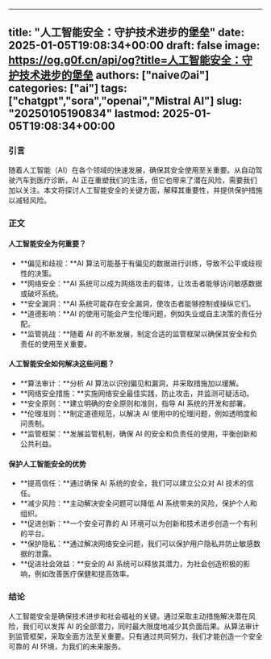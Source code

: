 
---
title: "人工智能安全：守护技术进步的堡垒"
date: 2025-01-05T19:08:34+00:00
draft: false
image: https://og.g0f.cn/api/og?title=人工智能安全：守护技术进步的堡垒
authors: ["naiveのai"]
categories: ["ai"]
tags: ["chatgpt","sora","openai","Mistral AI"]
slug: "20250105190834"
lastmod: 2025-01-05T19:08:34+00:00
---
### 引言

随着人工智能（AI）在各个领域的快速发展，确保其安全使用至关重要。从自动驾驶汽车到医疗诊断，AI 正在重塑我们的生活，但它也带来了潜在风险，需要我们加以关注。本文将探讨人工智能安全的关键方面，解释其重要性，并提供保护措施以减轻风险。

### 正文

#### 人工智能安全为何重要？

* **偏见和歧视：**AI 算法可能基于有偏见的数据进行训练，导致不公平或歧视性的决策。
* **网络安全：**AI 系统可以成为网络攻击的载体，让攻击者能够访问敏感数据或破坏系统。
* **安全漏洞：**AI 系统可能存在安全漏洞，使攻击者能够控制或操纵它们。
* **道德影响：**AI 的使用可能会产生伦理问题，例如失业或自主决策的责任分配。
* **监管挑战：**随着 AI 的不断发展，制定合适的监管框架以确保其安全和负责任的使用至关重要。

#### 人工智能安全如何解决这些问题？

* **算法审计：**分析 AI 算法以识别偏见和漏洞，并采取措施加以缓解。
* **网络安全措施：**实施网络安全最佳实践，防止攻击，并监测可疑活动。
* **安全原则：**建立明确的安全原则和准则，指导 AI 系统的开发和部署。
* **伦理准则：**制定道德规范，以解决 AI 使用中的伦理问题，例如透明度和问责制。
* **监管框架：**发展监管机制，确保 AI 的安全和负责任的使用，平衡创新和公共利益。

#### 保护人工智能安全的优势

* **提高信任：**通过确保 AI 系统的安全，我们可以建立公众对 AI 技术的信任。
* **减少风险：**主动解决安全问题可以降低 AI 系统带来的风险，保护个人和组织。
* **促进创新：**一个安全可靠的 AI 环境可以为创新和技术进步创造一个有利的平台。
* **保护隐私：**通过解决网络安全问题，我们可以保护用户隐私并防止敏感数据的泄露。
* **促进社会效益：**安全的 AI 系统可以释放其潜力，为社会创造积极的影响，例如改善医疗保健和提高效率。

### 结论

人工智能安全是确保技术进步和社会福祉的关键。通过采取主动措施解决潜在风险，我们可以发挥 AI 的全部潜力，同时最大限度地减少其负面后果。从算法审计到监管框架，采取全面方法至关重要。只有通过共同努力，我们才能创造一个安全可靠的 AI 环境，为我们的未来服务。